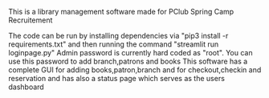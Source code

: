 This is a library management software made for PClub Spring Camp Recruitement

The code can be run by installing dependencies via "pip3 install -r requirements.txt" and then running the command "streamlit run loginpage.py"
Admin password is currently hard coded as "root".
You can use this password to add branch,patrons and books
This software has a complete GUI for adding books,patron,branch and for checkout,checkin and reservation and has also a status page which serves as the users dashboard
